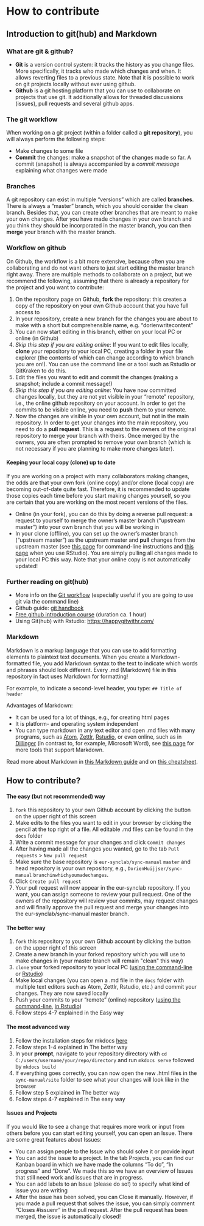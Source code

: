 # How to contribute

## Introduction to git(hub) and Markdown
### What are git & github?
-	**Git** is a version control system: it tracks the history as you change files. More specifically, it tracks who made which changes and when. It allows reverting files to a previous state. Note that it is possible to work on git projects locally without ever using github.
-	**Github** is a git hosting platform that you can use to collaborate on projects that use git. It additionally allows for threaded discussions (issues), pull requests and several github apps. 

### The git workflow
When working on a git project (within a folder called a **git repository**), you will always perform the following steps:

-	Make changes to some file
-	**Commit** the changes: make a snapshot of the changes made so far. A commit (snapshot) is always accompanied by a *commit message* explaining what changes were made

### Branches
A git repository can exist in multiple “versions” which are called **branches**. There is always a “master” branch, which you should consider the clean branch. Besides that, you can create other branches that are meant to make your own changes. After you have made changes in your own branch and you think they should be incorporated in the master branch, you can then **merge** your branch with the master branch. 

### Workflow on github
On Github, the workflow is a bit more extensive, because often you are collaborating and do not want others to just start editing the master branch right away. There are multiple methods to collaborate on a project, but we recommend the following, assuming that there is already a repository for the project and you want to contribute:

1. On the repository page on Github, **fork** the repository: this creates a copy of the repository on your own Github account that you have full access to
2. In your repository, create a new branch for the changes you are about to make with a short but comprehensible name, e.g. “dorienwritecontent”
3. You can now start editing in this branch, either on your local PC or online (in Github)
4. *Skip this step if you are editing online*: If you want to edit files locally, **clone** your repository to your local PC, creating a folder in your file explorer (the contents of which can change according to which branch you are on!). You can use the command line or a tool such as Rstudio or GitKraken to do this.
5. Edit the files you want to edit and commit the changes (making a snapshot; include a commit message!) 
6. *Skip this step if you are editing online*: You have now committed changes locally, but they are not yet visible in your “remote” repository, i.e., the online github repository on your account. In order to get the commits to be visible online, you need to **push** them to your remote.
7. Now the changes are visible in your own account, but not in the main repository. In order to get your changes into the main repository, you need to do a **pull request**. This is a request to the owners of the original repository to merge your branch with theirs. Once merged by the owners, you are often prompted to remove your own branch (which is not necessary if you are planning to make more changes later). 

#### Keeping your local copy (clone) up to date
If you are working on a project with many collaborators making changes, the odds are that your own fork (online copy) and/or clone (local copy) are becoming out-of-date quite fast. Therefore, it is recommended to update those copies each time before you start making changes yourself, so you are certain that you are working on the most recent versions of the files.

- Online (in your fork), you can do this by doing a reverse pull request: a request to yourself to merge the owner’s master branch (“upstream master”) into your own branch that you will be working in
- In your clone (offline), you can set up the owner’s master branch (“upstream master”) as the upstream master and **pull** changes from the upstream master (see [this page]( https://help.github.com/en/github/collaborating-with-issues-and-pull-requests/merging-an-upstream-repository-into-your-fork) for command-line instructions and [this page](https://happygitwithr.com/upstream-changes.html) when you use RStudio). You are simply pulling all changes made to your local PC this way. Note that your online copy is not automatically updated!

### Further reading on git(hub)
- More info on the [Git workflow](https://githowto.com/) (especially useful if you are going to use git via the command line)
- Github guide: [git handbook](https://guides.github.com/introduction/git-handbook/)
- [Free github introduction course](https://lab.github.com/githubtraining/introduction-to-github) (duration ca. 1 hour)
- Using Git(hub) with Rstudio: https://happygitwithr.com/

### Markdown
Markdown is a markup language that you can use to add formatting elements to plaintext text documents. When you create a Markdown-formatted file, you add Markdown syntax to the text to indicate which words and phrases should look different. Every .md (Markdown) file in this repository in fact uses Markdown for formatting!

For example, to indicate a second-level header, you type:
`## Title of header`

Advantages of Markdown:

- It can be used for a lot of things, e.g., for creating html pages
- It is platform- and operating system independent
- You can type markdown in any text editor and open .md files with many programs, such as [Atom](https://atom.io/), [Zettlr](https://www.zettlr.com/), [Rstudio](https://rstudio.com/), or even online, such as in [Dillinger](https://dillinger.io/) (in contrast to, for example, Microsoft Word), see [this page]( https://www.markdownguide.org/tools/) for more tools that support Markdown.

Read more about Markdown in [this Markdown guide](https://www.markdownguide.org/getting-started/) and on [this cheatsheet](https://www.markdownguide.org/cheat-sheet/).

## How to contribute?
#### The easy (but not recommended) way
1. `fork` this repository to your own Github account by clicking the button on the upper right of this screen
2. Make edits to the files you want to edit in your browser by clicking the pencil at the top right of a file. All editable .md files can be found in the `docs` folder
3. Write a commit message for your changes and click `Commit changes`
4. After having made all the changes you wanted, go to the tab `Pull requests` > `New pull request`
5. Make sure the base repository is `eur-synclab/sync-manual` `master` and head repository is your own repository, e.g., `DorienHuijjser/sync-manual` `branchinwhichyoumadechanges`.
6. Click `Create pull request`
7. Your pull request will now appear in the eur-synclab repository. If you want, you can assign someone to review your pull request. One of the owners of the repository will review your commits, may request changes and will finally approve the pull request and merge your changes into the eur-synclab/sync-manual master branch.


#### The better way
1. `fork` this repository to your own Github account by clicking the button on the upper right of this screen
2. Create a new branch in your forked repository which you will use to make changes in (your master branch will remain "clean" this way)
3. `clone` your forked repository to your local PC ([using the command-line](https://help.github.com/en/github/creating-cloning-and-archiving-repositories/cloning-a-repository) or [Rstudio](https://happygitwithr.com/rstudio-git-github.html#clone-the-new-github-repository-to-your-computer-via-rstudio))
4. Make local changes (you can open a .md file in the `docs` folder with multiple text editors such as Atom, Zettlr, Rstudio, etc.) and commit your changes. They are now saved locally
5. Push your commits to your “remote” (online) repository ([using the command-line](https://www.earthdatascience.org/workshops/intro-version-control-git/basic-git-commands/), [in Rstudio](https://happygitwithr.com/rstudio-git-github.html#make-local-changes-save-commit))
5. Follow steps 4-7 explained in the Easy way


#### The most advanced way
1. Follow the installation steps for mkdocs [here](https://www.mkdocs.org/#installation)
2. Follow steps 1-4 explained in The better way
3. In your **prompt**, navigate to your repository directory with `cd C:/users/username/your/repo/directory` and run `mkdocs serve` followed by `mkdocs build`
4. If everything goes correctly, you can now open the new .html files in the `sync-manual/site` folder to see what your changes will look like in the browser
5. Follow step 5 explained in The better way
6. Follow steps 4-7 explained in The easy way


#### Issues and Projects
If you would like to see a change that requires more work or input from others before you can start editing yourself, you can open an Issue. There are some great features about Issues:

- You can assign people to the Issue who should solve it or provide input
- You can add the issue to a project. In the tab Projects, you can find our Kanban board in which we have made the columns  “To do”, “In progress” and “Done”. We made this so we have an overview of Issues that still need work and issues that are in progress.
- You can add labels to an Issue (please do so!) to specify what kind of issue you are writing
- After the issue has been solved, you can Close it manually. However, if you made a pull request that  solves the issue, you can simply comment “Closes #issuenr” in the pull request. After the pull request has been merged, the issue is automatically closed!

